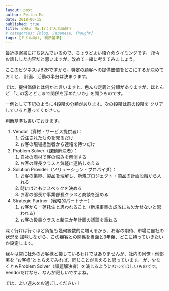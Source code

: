 ```yaml
---
layout: post
author: Peilun Ma
date: 2018-06-15
published: true
title: 心構え No.17：どんな価値？
# categories: [blog, Japanese, Thought]
tags: [ミドル向け, 判断基準]
---
```

最近提案書に打ち込んでいるので、ちょうどよい紹介のタイミングです。
所々お話しした内容だと思いますが、改めて一緒に考えてみましょう。

ここのビジネスはB2Bですから、特定の顧客への提供価値をどこにするか決めておくと、
計画、活動の半分は決まります。


では、提供価値とは何かと言いますと、色んな定義と分類がありますが、ほとんど
「この客とどこまで関係を深めたいか」を問うものです。

一例として下記のように4段階の分類があります。次の段階は前の段階を
クリアしていると思ってください。


判断基準も書いておきます。
1. Vendor（資材・サービス提供者）：
    1. 受注されたものを売るだけ
    2. お客の現場担当者から連絡を待つだけ
2. Problem Solver（課題解決者）：
    1. 自社の商材で客の悩みを解消する
    2. お客の課長クラスと気軽に連絡しあえる
3. Solution Provider（ソリューション・プロバイダ）：
    1. お客の業界、製品を理解し、新規プロジェクト・商品の計画段階から入れる
    2. 時にはともにスペックを決める
    3. お客の部長か事業部長クラスと商談を進める
4. Strategic Partner（戦略的パートナー）：
    1. お客から一蓮托生と思われること（新規事業の成敗にも欠かせないと思われる）
    2. お客の役員クラスと新三か年計画の議論を重ねる

深く行けば行くほど負担も幾何級数的に増えるから、お客の期待、市場に自社の状況を
加味しながら、この顧客との関係を当面と3年後、どこに持っていきたいか設定します。

我々は常に社外のお客様と接しているわけではありませんが、社内の同僚・他部署を
“お客様”ととらえてみれば、同じことが言えると思っています。
が、少なくともProblem Solver（課題解決者）を演じるようになってほしいものです。
Vendorだけなら、なんか寂しいですよね。

では、よい週末をお過ごしください！
